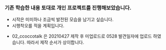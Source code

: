 ### 기존 학습한 내용 토대로 개인 프로젝트를 진행해보았습니다.
- 시작은 미미하나 조금씩 발전된 모습을 남기고 싶습니다.
- 시행착오를 적을 계획입니다.
+ 02_ccoccotalk 은 20210427 제작 후 미업로드로 0528 발견일자에 업로드 하였습니다. 따라서 제작 순서가 상이합니다.
